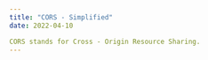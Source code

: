 ```yaml
---
title: "CORS - Simplified"
date: 2022-04-10

CORS stands for Cross - Origin Resource Sharing. 
---
```

